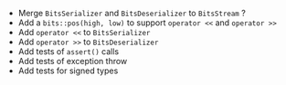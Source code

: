 - Merge `BitsSerializer` and `BitsDeserializer` to `BitsStream` ?
- Add a `bits::pos(high, low)` to support `operator <<` and  `operator >>`
- Add `operator <<` to `BitsSerializer`
- Add `operator >>` to `BitsDeserializer`
- Add tests of `assert()` calls
- Add tests of exception throw
- Add tests for signed types